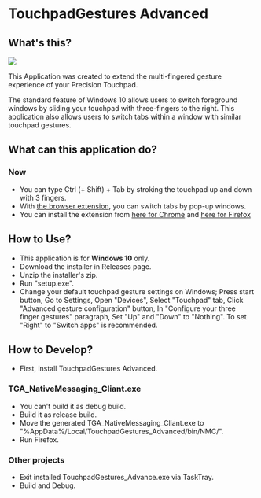 # TouchpadGestures Advanced

## What's this?

[![](https://img.youtube.com/vi/UiN2GjRNuCY/0.jpg)](https://www.youtube.com/watch?v=UiN2GjRNuCY)

This Application was created to extend the multi-fingered gesture experience of your Precision Touchpad.

The standard feature of Windows 10 allows users to switch foreground windows by sliding your touchpad with three-fingers to the right. This application also allows users to switch tabs within a window with similar touchpad gestures.

## What can this application do?

### Now

- You can type Ctrl (+ Shift) + Tab by stroking the touchpad up and down with 3 fingers.
- With [the browser extension](https://github.com/kamektx/WebExtensions_for_TGA), you can switch tabs by pop-up windows.
- You can install the extension from [here for Chrome](https://chrome.google.com/webstore/detail/webextension-for-touchpad/iheedacijllmhlfbahgjekdjmcpelkjk) and [here for Firefox](https://addons.mozilla.org/ja/firefox/addon/touchpadgestures-advanced/)

## How to Use?

- This application is for **Windows 10** only.
- Download the installer in Releases page.
- Unzip the installer's zip.
- Run "setup.exe".
- Change your default touchpad gesture settings on Windows; Press start button, Go to Settings, Open "Devices", Select "Touchpad" tab, Click "Advanced gesture configuration" button, In "Configure your three finger gestures" paragraph, Set "Up" and "Down" to "Nothing". To set "Right" to "Switch apps" is recommended.

## How to Develop?

- First, install TouchpadGestures Advanced.

### TGA_NativeMessaging_Cliant.exe 

- You can't build it as debug build.
- Build it as release build.
- Move the generated TGA_NativeMessaging_Cliant.exe to "%AppData%/Local/TouchpadGestures_Advanced/bin/NMC/".
- Run Firefox.

### Other projects

- Exit installed TouchpadGestures_Advance.exe via TaskTray.
- Build and Debug.
